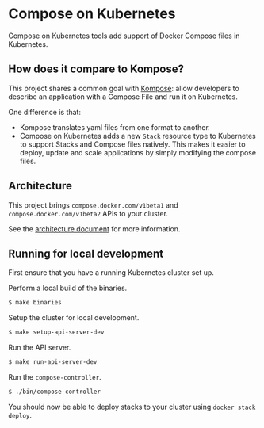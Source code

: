 # Compose on Kubernetes

Compose on Kubernetes tools add support of Docker Compose files in Kubernetes.

## How does it compare to Kompose?

This project shares a common goal with [Kompose](https://github.com/kubernetes/kompose):
allow developers to describe an application with a Compose File and run it on
Kubernetes.

One difference is that:

- Kompose translates yaml files from one format to another.
- Compose on Kubernetes adds a new `Stack` resource type to Kubernetes to
  support Stacks and Compose files natively. This makes it easier to deploy,
  update and scale applications by simply modifying the compose files.

## Architecture

This project brings `compose.docker.com/v1beta1` and `compose.docker.com/v1beta2` APIs to your cluster.

See the [architecture document](docs/architecture.md) for more information.

## Running for local development

First ensure that you have a running Kubernetes cluster set up.

Perform a local build of the binaries.

```bash
$ make binaries
```

Setup the cluster for local development.

```bash
$ make setup-api-server-dev
```

Run the API server.

```bash
$ make run-api-server-dev
```

Run the `compose-controller`.

```bash
$ ./bin/compose-controller
```

You should now be able to deploy stacks to your cluster using `docker stack deploy`.
